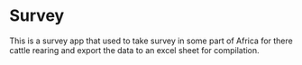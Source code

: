 # Survey

This is a survey app that used to take survey in some part of Africa for there cattle rearing and export the data to an excel sheet for compilation.
